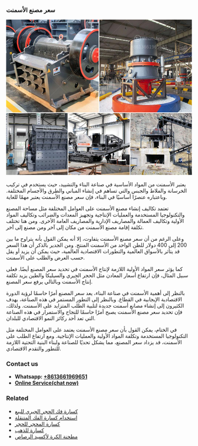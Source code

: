 <h3>سعر مصنع الأسمنت</h3><img src='1701851064.jpg' alt=''><p>يعتبر الأسمنت من المواد الأساسية في صناعة البناء والتشييد، حيث يستخدم في تركيب الخرسانة والملاط والجبس والتي تساهم في إنشاء المباني والطرق والأجسام المختلفة. وباعتباره عنصرًا أساسيًا في البناء، فإن سعر مصنع الأسمنت يعتبر مهمًا للغاية.</p><p>تعتمد تكاليف إنشاء مصنع الأسمنت على العوامل المختلفة مثل مساحة المصنع والتكنولوجيا المستخدمة والعمليات الإنتاجية وتجهيز المعدات والضرائب وتكاليف المواد الأولية وتكاليف العمالة والمصاريف الإدارية والمصاريف العامة الأخرى. ومن هنا تختلف تكلفة إقامة مصنع الأسمنت من مكان إلى آخر ومن مصنع إلى آخر.</p><p>وعلى الرغم من أن سعر مصنع الأسمنت يتفاوت، إلا أنه يمكن القول بأنه يتراوح ما بين 200 إلى 400 دولار للطن الواحد من الأسمنت المنتج. ومن الجدير بالذكر أن هذا السعر قد يتأثر بالأسواق العالمية والتطورات الاقتصادية العالمية، حيث يمكن أن يزيد أو يقل حسب العرض والطلب على الأسمنت. </p><p>كما يؤثر سعر المواد الأولية اللازمة لإنتاج الأسمنت في تحديد سعر المصنع أيضًا. فعلى سبيل المثال، فإن ارتفاع أسعار المعادن مثل الحجر الجيري والسيليكا والطين يزيد تكلفة إنتاج الأسمنت وبالتالي يرفع سعر المصنع.</p><p>بالنظر إلى أهمية الأسمنت في صناعة البناء، يعد سعر المصنع أمرًا حاسمًا لرؤية الدورة الاقتصادية الإيجابية في القطاع. وبالنظر إلى التطور المستمر في هذه الصناعة، يهدف الكثيرون إلى إنشاء مصانع أسمنت جديدة لتلبية الطلب المتزايد على الأسمنت. ولذلك، فإن تحديد سعر مصنع الأسمنت يصبح أمرًا حاسمًا للنجاح والاستمرار في هذه الصناعة التي تعد أحد ركائز النمو الاقتصادي للبلدان.</p><p>في الختام، يمكن القول بأن سعر مصنع الأسمنت يعتمد على العوامل المختلفة مثل التكنولوجيا المستخدمة وتكلفة المواد الأولية والعمليات الإنتاجية. ومع ارتفاع الطلب على الأسمنت، قد يزداد سعر المصنع، مما يشكل تحديًا للصناعة ولبناء البنية التحتية اللازمة للتطور والتقدم الاقتصادي.</p><h3>Contact us</h3><ul><li><strong>Whatsapp:&nbsp;<a href="https://wa.me/8613661969651">+8613661969651</a></strong></li><li><a href="https://swt.shibang-china.com/?git&amp;zhl&amp;سعر مصنع الأسمنت"><strong>Online Service(chat now)</strong></a></li></ul><h3>Related</h3><ul><li><a href='كسارة فك الحجر الجيري للبيع.md'>كسارة فك الحجر الجيري للبيع</a></li><li><a href='استخدام كسارة الفك المتنقلة.md'>استخدام كسارة الفك المتنقلة</a></li><li><a href='كسارة المحجر للحجر.md'>كسارة المحجر للحجر</a></li><li><a href='كسارة للذهب.md'>كسارة للذهب</a></li><li><a href='مطحنة الكرة لأكسيد الرصاص.md'>مطحنة الكرة لأكسيد الرصاص</a></li></ul>